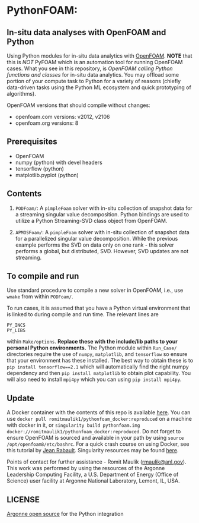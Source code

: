 # PythonFOAM:
## In-situ data analyses with OpenFOAM and Python

Using Python modules for in-situ data analytics with [OpenFOAM](https://www.openfoam.com).
**NOTE** that this is _NOT_ PyFOAM which is an automation tool for running OpenFOAM cases. What you see in this repository, is _OpenFOAM calling Python functions and classes_ for in-situ data analytics. You may offload some portion of your compute task to Python for a variety of reasons (chiefly data-driven tasks using the Python ML ecosystem and quick prototyping of algorithms).

OpenFOAM versions that should compile without changes:
- openfoam.com versions: v2012, v2106
- openfoam.org versions: 8


## Prerequisites

- OpenFOAM
- numpy (python) with devel headers
- tensorflow (python)
- matplotlib.pyplot (python)


## Contents
1. `PODFoam/`: A `pimpleFoam` solver with in-situ collection of snapshot data for a streaming singular value decomposition. Python bindings are used to utilize a Python Streaming-SVD class object from OpenFOAM.

2. `APMOSFoam/`: A `pimpleFoam` solver with in-situ collection of snapshot data for a parallelized singular value decomposition. While the previous example performs the SVD on data only on one rank - this solver performs a global, but distributed, SVD. However, SVD updates are not streaming.

## To compile and run

Use standard procedure to compile a new solver in OpenFOAM, i.e., use `wmake` from within `PODFoam/`.

To run cases, it is assumed that you have a Python virtual environment that is linked to during compile and run time.
The relevant lines are
```
PY_INCS
PY_LIBS
```
within `Make/options`.
**Replace these with the include/lib paths to your personal Python environments.** The Python module within `Run_Case/` directories require the use of `numpy`, `matplotlib`, and `tensorflow` so ensure that your environment has these installed. The best way to obtain these is to `pip install tensorflow==2.1` which will automatically find the right numpy dependency and then `pip install matplotlib` to obtain plot capability. You will also need to install `mpi4py` which you can using `pip install mpi4py`.

## Update
A Docker container with the contents of this repo is available [here](https://hub.docker.com/repository/docker/romitmaulik1/pythonfoam_docker). You can use `docker pull romitmaulik1/pythonfoam_docker:reproduced` on a machine with docker in it, or `singularity build pythonfoam.img docker://romitmaulik1/pythonfoam_docker:reproduced`. Do not forget to ensure OpenFOAM is sourced and available in your path by using `source /opt/openfoam8/etc/bashrc`. For a quick crash course on using Docker, see this tutorial by [Jean Rabault](https://github.com/jerabaul29/Cylinder2DFlowControlDRLParallel/blob/master/Docker/README_container.md). Singularity resources may be found [here](https://github.com/argonne-lcf/CompPerfWorkshop-2021/blob/main/03_containers/ALCF_Containers.pdf).

Points of contact for further assistance - Romit Maulik (rmaulik@anl.gov). This work was performed by using the resources of the Argonne Leadership Computing Facility, a U.S. Department of Energy (Office of Science) user facility at Argonne National Laboratory, Lemont, IL, USA. 

## LICENSE

[Argonne open source](LICENSE) for the Python integration
